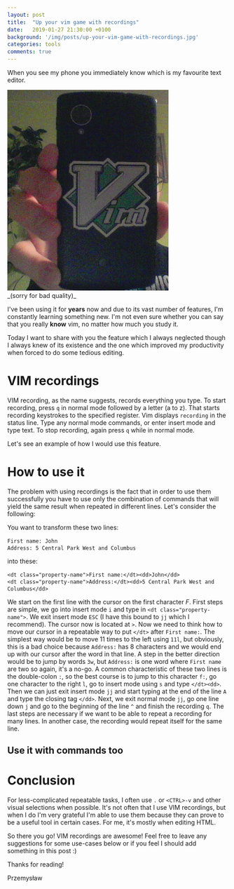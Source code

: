 ```yaml
---
layout: post
title:  "Up your vim game with recordings"
date:   2019-01-27 21:30:00 +0100
background: '/img/posts/up-your-vim-game-with-recordings.jpg'
categories: tools
comments: true
---
```


When you see my phone you immediately know which is my favourite text editor.

<div class="center-image">
  <img src="/img/posts/up-your-vim-game-with-recordings/phone.jpg" alt="phone">
</div>
_(sorry for bad quality)_

I've been using it for **years** now and due to its vast number of features, I'm constantly learning something new.
I'm not even sure whether you can say that you really **know** vim, no matter how much you study it.

Today I want to share with you the feature which I always neglected though I always knew of its existence and the one
which improved my productivity when forced to do some tedious editing.

# VIM recordings

VIM recording, as the name suggests, records everything you type.
To start recording, press `q` in normal mode followed by a letter (a to z). That starts recording keystrokes to the specified register.
Vim displays `recording` in the status line. Type any normal mode commands, or enter insert mode and type text.
To stop recording, again press `q` while in normal mode.

Let's see an example of how I would use this feature.

<script id="asciicast-WnQXE7EUUmtSEVaugJLdf0mBf" src="https://asciinema.org/a/WnQXE7EUUmtSEVaugJLdf0mBf.js" async></script>

# How to use it

The problem with using recordings is the fact that in order to use them successfully you have to use only the combination of commands that
will yield the same result when repeated in different lines. Let's consider the following:

You want to transform these two lines:

```
First name: John
Address: 5 Central Park West and Columbus
```

into these:

```
<dt class="property-name">First name:</dt><dd>John</dd>
<dt class="property-name">Address:</dt><dd>5 Central Park West and Columbus</dd>
```

We start on the first line with the cursor on the first character *F*. First steps are simple, we go into insert mode `i` and type in
`<dt class="property-name">`. We exit insert mode `ESC` (I have this bound to `jj` which I recommend). The cursor now is located at `>`.
Now we need to think how to move our cursor in a repeatable way to put `</dt>` after `First name:`. The simplest way would be to move 11 times
to the left using `11l`, but obviously, this is a bad choice because `Address:` has 8 characters and we would end up with our cursor after
the word in that line. A step in the better direction would be to jump by words `3w`, but `Address:` is one word where `First name` are two so
again, it's a no-go. A common characteristic of these two lines is the double-colon `:`, so the best course is to jump to this character `f:`,
go one character to the right `l`, go to insert mode using `s` and type `</dt><dd>`. Then we can just exit insert mode `jj` and start typing
at the end of the line `A` and type the closing tag `</dd>`. Next, we exit normal mode `jj`, go one line down `j` and go to the beginning of the line
`^` and finish the recording `q`. The last steps are necessary if we want to be able to repeat a recording for many lines. In
another case, the recording would repeat itself for the same line.

## Use it with commands too

<script id="asciicast-pwuGw79WV9ui401VJ3aEk3lB6" src="https://asciinema.org/a/pwuGw79WV9ui401VJ3aEk3lB6.js" async></script>

# Conclusion

For less-complicated repeatable tasks, I often use `.` or `<CTRL>-v` and other visual selections when possible.
It's not often that I use VIM recordings, but when I do I'm very grateful I'm able to use them because they can prove
to be a useful tool in certain cases. For me, it's mostly when editing HTML.

So there you go! VIM recordings are awesome!
Feel free to leave any suggestions for some use-cases below or if you feel I should add something in this post :)

Thanks for reading!

Przemysław
